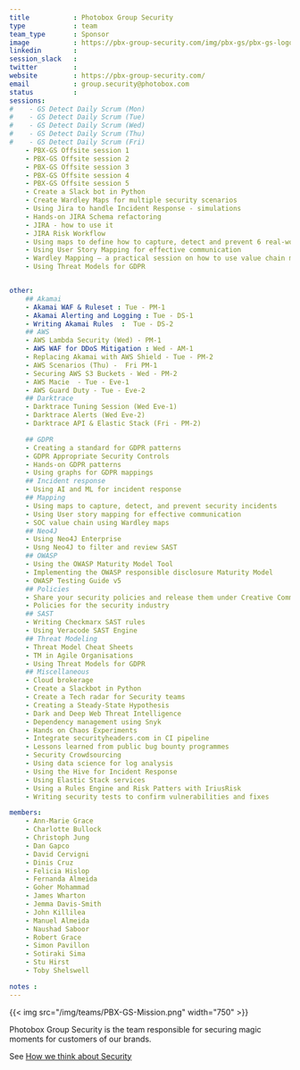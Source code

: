 ```yaml
---
title           : Photobox Group Security
type            : team
team_type       : Sponsor
image           : https://pbx-group-security.com/img/pbx-gs/pbx-gs-logo.png
linkedin        :
session_slack   :
twitter         :
website         : https://pbx-group-security.com/
email           : group.security@photobox.com
status          :
sessions:
#    - GS Detect Daily Scrum (Mon)
#    - GS Detect Daily Scrum (Tue)
#    - GS Detect Daily Scrum (Wed)
#    - GS Detect Daily Scrum (Thu)
#    - GS Detect Daily Scrum (Fri)
    - PBX-GS Offsite session 1
    - PBX-GS Offsite session 2
    - PBX-GS Offsite session 3
    - PBX-GS Offsite session 4
    - PBX-GS Offsite session 5
    - Create a Slack bot in Python
    - Create Wardley Maps for multiple security scenarios
    - Using Jira to handle Incident Response - simulations
    - Hands-on JIRA Schema refactoring
    - JIRA - how to use it
    - JIRA Risk Workflow
    - Using maps to define how to capture, detect and prevent 6 real-world security incidents
    - Using User Story Mapping for effective communication
    - Wardley Mapping – a practical session on how to use value chain mapping
    - Using Threat Models for GDPR


other:
    ## Akamai
    - Akamai WAF & Ruleset : Tue - PM-1
    - Akamai Alerting and Logging : Tue - DS-1
    - Writing Akamai Rules  :  Tue - DS-2
    ## AWS
    - AWS Lambda Security (Wed) - PM-1
    - AWS WAF for DDoS Mitigation : Wed - AM-1
    - Replacing Akamai with AWS Shield - Tue - PM-2
    - AWS Scenarios (Thu) -  Fri PM-1
    - Securing AWS S3 Buckets - Wed - PM-2
    - AWS Macie  - Tue - Eve-1
    - AWS Guard Duty - Tue - Eve-2
    ## Darktrace
    - Darktrace Tuning Session (Wed Eve-1)
    - Darktrace Alerts (Wed Eve-2)
    - Darktrace API & Elastic Stack (Fri - PM-2)

    ## GDPR
    - Creating a standard for GDPR patterns
    - GDPR Appropriate Security Controls
    - Hands-on GDPR patterns
    - Using graphs for GDPR mappings 
    ## Incident response
    - Using AI and ML for incident response
    ## Mapping
    - Using maps to capture, detect, and prevent security incidents
    - Using User story mapping for effective communication
    - SOC value chain using Wardley maps
    ## Neo4J
    - Using Neo4J Enterprise
    - Usng Neo4J to filter and review SAST
    ## OWASP
    - Using the OWASP Maturity Model Tool
    - Implementing the OWASP responsible disclosure Maturity Model
    - OWASP Testing Guide v5
    ## Policies
    - Share your security policies and release them under Creative Commons
    - Policies for the security industry
    ## SAST
    - Writing Checkmarx SAST rules
    - Using Veracode SAST Engine
    ## Threat Modeling
    - Threat Model Cheat Sheets
    - TM in Agile Organisations
    - Using Threat Models for GDPR
    ## Miscellaneous
    - Cloud brokerage
    - Create a Slackbot in Python
    - Create a Tech radar for Security teams
    - Creating a Steady-State Hypothesis
    - Dark and Deep Web Threat Intelligence
    - Dependency management using Snyk
    - Hands on Chaos Experiments
    - Integrate securityheaders.com in CI pipeline
    - Lessons learned from public bug bounty programmes
    - Security Crowdsourcing
    - Using data science for log analysis
    - Using the Hive for Incident Response
    - Using Elastic Stack services
    - Using a Rules Engine and Risk Patters with IriusRisk
    - Writing security tests to confirm vulnerabilities and fixes

members:
    - Ann-Marie Grace
    - Charlotte Bullock
    - Christoph Jung
    - Dan Gapco
    - David Cervigni
    - Dinis Cruz
    - Felicia Hislop
    - Fernanda Almeida
    - Goher Mohammad
    - James Wharton
    - Jemma Davis-Smith
    - John Killilea
    - Manuel Almeida
    - Naushad Saboor
    - Robert Grace
    - Simon Pavillon
    - Sotiraki Sima
    - Stu Hirst
    - Toby Shelswell

notes :
---
```



{{< img src="/img/teams/PBX-GS-Mission.png" width="750" >}}

Photobox Group Security is the team responsible for securing magic moments for customers of our brands.

See [How we think about Security](https://pbx-group-security.com/blog/2017/12/17/how-we-think-about-security/)
